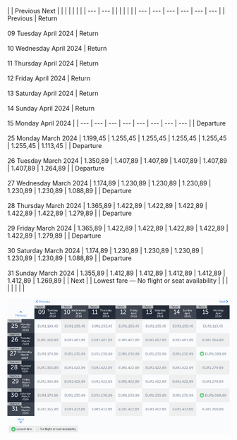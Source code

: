|     | Previous Next |     |     |     |     |     |     |
| --- | --- |     |     |     |     |     |     | --- | --- | --- | --- | --- | --- |
| Previous | Return<br><br>09 Tuesday April 2024 | Return<br><br>10 Wednesday April 2024 | Return<br><br>11 Thursday April 2024 | Return<br><br>12 Friday April 2024 | Return<br><br>13 Saturday April 2024 | Return<br><br>14 Sunday April 2024 | Return<br><br>15 Monday April 2024 |
| --- | --- | --- | --- | --- | --- | --- | --- |
| Departure<br><br>25 Monday March 2024 | 1.199,45 | 1.255,45 | 1.255,45 | 1.255,45 | 1.255,45 | 1.255,45 | 1.113,45 |
| Departure<br><br>26 Tuesday March 2024 | 1.350,89 | 1.407,89 | 1.407,89 | 1.407,89 | 1.407,89 | 1.407,89 | 1.264,89 |
| Departure<br><br>27 Wednesday March 2024 | 1.174,89 | 1.230,89 | 1.230,89 | 1.230,89 | 1.230,89 | 1.230,89 | 1.088,89 |
| Departure<br><br>28 Thursday March 2024 | 1.365,89 | 1.422,89 | 1.422,89 | 1.422,89 | 1.422,89 | 1.422,89 | 1.279,89 |
| Departure<br><br>29 Friday March 2024 | 1.365,89 | 1.422,89 | 1.422,89 | 1.422,89 | 1.422,89 | 1.422,89 | 1.279,89 |
| Departure<br><br>30 Saturday March 2024 | 1.174,89 | 1.230,89 | 1.230,89 | 1.230,89 | 1.230,89 | 1.230,89 | 1.088,89 |
| Departure<br><br>31 Sunday March 2024 | 1.355,89 | 1.412,89 | 1.412,89 | 1.412,89 | 1.412,89 | 1.412,89 | 1.269,89 |
| Next |
| Lowest fare — No flight or seat availability |     |     |     |     |     |     |     |

![](turkish-airlines.png)